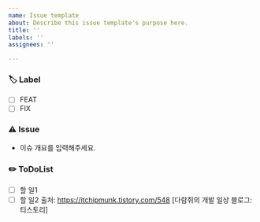 ```yaml
---
name: Issue template
about: Describe this issue template's purpose here.
title: ''
labels: ''
assignees: ''

---
```


### 🏷️ Label
- [ ] FEAT
- [ ] FIX

### ⚠️ Issue
- 이슈 개요를 입력해주세요.

### ✏️ ToDoList
- [ ] 할 일1
- [ ] 할 일2
출처: https://itchipmunk.tistory.com/548 [다람쥐의 개발 일상 블로그:티스토리]
